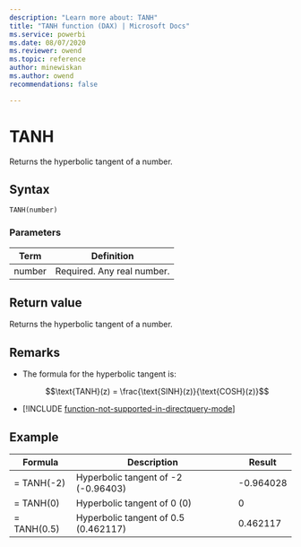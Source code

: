 ```yaml
---
description: "Learn more about: TANH"
title: "TANH function (DAX) | Microsoft Docs"
ms.service: powerbi 
ms.date: 08/07/2020
ms.reviewer: owend
ms.topic: reference
author: minewiskan
ms.author: owend 
recommendations: false

---
```

# TANH

Returns the hyperbolic tangent of a number.  
  
## Syntax  
  
```dax
TANH(number)  
```
  
### Parameters  
  
|Term|Definition|  
|--------|--------------|  
|number|Required. Any real number.|  
  
## Return value

Returns the hyperbolic tangent of a number.  
  
## Remarks

- The formula for the hyperbolic tangent is:  

    $$\text{TANH}(z) = \frac{\text{SINH}(z)}{\text{COSH}(z)}$$

- [!INCLUDE [function-not-supported-in-directquery-mode](includes/function-not-supported-in-directquery-mode.md)]

## Example  
  
|Formula|Description|Result|  
|-----------|---------------|----------|  
|= TANH(-2)|Hyperbolic tangent of -2 (-0.96403)|-0.964028|  
|= TANH(0)|Hyperbolic tangent of 0 (0)|0|  
|= TANH(0.5)|Hyperbolic tangent of 0.5 (0.462117)|0.462117|  
